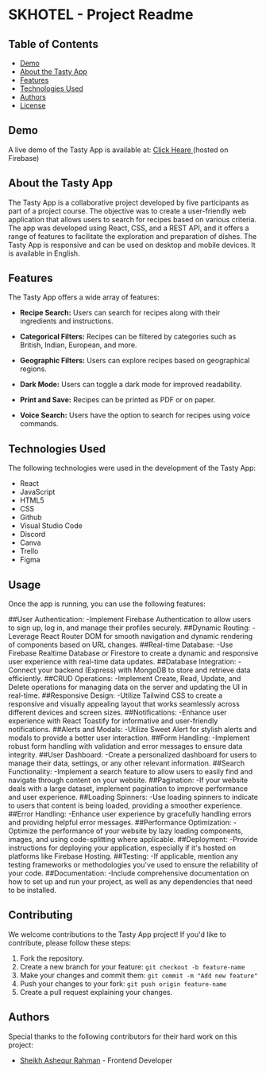 # SKHOTEL - Project Readme



## Table of Contents

- [Demo](#demo)
- [About the Tasty App](#about-the-tasty-app)
- [Features](#features)
- [Technologies Used](#technologies-used)
- [Authors](#authors)
- [License](#license)

## Demo

A live demo of the Tasty App is available at: [Click Heare ](https://hottle-service.web.app/) (hosted on Firebase)

## About the Tasty App

The Tasty App is a collaborative project developed by five participants as part of a project course. The objective was to create a user-friendly web application that allows users to search for recipes based on various criteria. The app was developed using React, CSS, and a REST API, and it offers a range of features to facilitate the exploration and preparation of dishes. The Tasty App is responsive and can be used on desktop and mobile devices. It is available in English.

## Features

The Tasty App offers a wide array of features:

- **Recipe Search:** Users can search for recipes along with their ingredients and instructions.
- **Categorical Filters:** Recipes can be filtered by categories such as British, Indian, European, and more.
- **Geographic Filters:** Users can explore recipes based on geographical regions.

- **Dark Mode:** Users can toggle a dark mode for improved readability.
- **Print and Save:** Recipes can be printed as PDF or on paper.
- **Voice Search:** Users have the option to search for recipes using voice commands.

## Technologies Used

The following technologies were used in the development of the Tasty App:

- React
- JavaScript
- HTML5
- CSS
- Github
- Visual Studio Code
- Discord
- Canva
- Trello
- Figma



## Usage

Once the app is running, you can use the following features:

##User Authentication:
    -Implement Firebase Authentication to allow users to sign up, log in, and manage their profiles securely.
##Dynamic Routing:
    -Leverage React Router DOM for smooth navigation and dynamic rendering of components based on URL changes.
##Real-time Database:
    -Use Firebase Realtime Database or Firestore to create a dynamic and responsive user experience with real-time data updates.
##Database Integration:
    -Connect your backend (Express) with MongoDB to store and retrieve data efficiently.
##CRUD Operations:
    -Implement Create, Read, Update, and Delete operations for managing data on the server and updating the UI in real-time.
##Responsive Design:
    -Utilize Tailwind CSS to create a responsive and visually appealing layout that works seamlessly across different devices and screen sizes.
##Notifications:
    -Enhance user experience with React Toastify for informative and user-friendly notifications.
##Alerts and Modals:
    -Utilize Sweet Alert for stylish alerts and modals to provide a better user interaction.
##Form Handling:
    -Implement robust form handling with validation and error messages to ensure data integrity.
##User Dashboard:
    -Create a personalized dashboard for users to manage their data, settings, or any other relevant information.
##Search Functionality:
    -Implement a search feature to allow users to easily find and navigate through content on your website.
##Pagination:
    -If your website deals with a large dataset, implement pagination to improve performance and user experience.
##Loading Spinners:
    -Use loading spinners to indicate to users that content is being loaded, providing a smoother experience.
##Error Handling:
    -Enhance user experience by gracefully handling errors and providing helpful error messages.
##Performance Optimization:
    -Optimize the performance of your website by lazy loading components, images, and using code-splitting where applicable.
 ##Deployment:
    -Provide instructions for deploying your application, especially if it's hosted on platforms like Firebase Hosting.
##Testing:
    -If applicable, mention any testing frameworks or methodologies you've used to ensure the reliability of your code.
##Documentation:
    -Include comprehensive documentation on how to set up and run your project, as well as any dependencies that need to be installed.
## Contributing

We welcome contributions to the Tasty App project! If you'd like to contribute, please follow these steps:

1. Fork the repository.
2. Create a new branch for your feature: `git checkout -b feature-name`
3. Make your changes and commit them: `git commit -m "Add new feature"`
4. Push your changes to your fork: `git push origin feature-name`
5. Create a pull request explaining your changes.

## Authors

Special thanks to the following contributors for their hard work on this project:

- [Sheikh Ashequr Rahman](https://github.com/skashequr) - Frontend Developer


